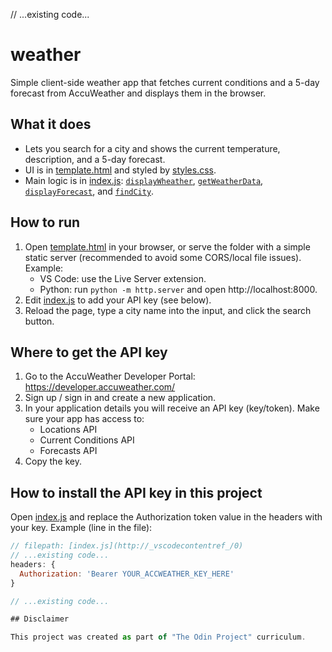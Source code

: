 // ...existing code...

# weather

Simple client-side weather app that fetches current conditions and a 5-day forecast from AccuWeather and displays them in the browser.

## What it does
- Lets you search for a city and shows the current temperature, description, and a 5-day forecast.
- UI is in [template.html](template.html) and styled by [styles.css](styles.css).
- Main logic is in [index.js](index.js): [`displayWheather`](index.js), [`getWeatherData`](index.js), [`displayForecast`](index.js), and [`findCity`](index.js).

## How to run
1. Open [template.html](template.html) in your browser, or serve the folder with a simple static server (recommended to avoid some CORS/local file issues). Example:
   - VS Code: use the Live Server extension.
   - Python: run `python -m http.server` and open http://localhost:8000.
2. Edit [index.js](index.js) to add your API key (see below).
3. Reload the page, type a city name into the input, and click the search button.

## Where to get the API key
1. Go to the AccuWeather Developer Portal: https://developer.accuweather.com/
2. Sign up / sign in and create a new application.
3. In your application details you will receive an API key (key/token). Make sure your app has access to:
   - Locations API
   - Current Conditions API
   - Forecasts API
4. Copy the key.

## How to install the API key in this project
Open [index.js](index.js) and replace the Authorization token value in the headers with your key. Example (line in the file):
```js
// filepath: [index.js](http://_vscodecontentref_/0)
// ...existing code...
headers: {
  Authorization: 'Bearer YOUR_ACCWEATHER_KEY_HERE'
}

// ...existing code...

## Disclaimer

This project was created as part of "The Odin Project" curriculum.
